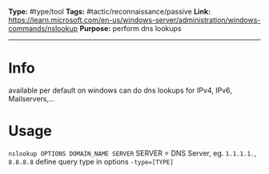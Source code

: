 **Type:** #type/tool
**Tags:**  #tactic/reconnaissance/passive 
**Link:** https://learn.microsoft.com/en-us/windows-server/administration/windows-commands/nslookup
**Purpose:** perform dns lookups

---
# Info
available per default on windows 
can do dns lookups for IPv4, IPv6, Mailservers,...
# Usage

`nslookup OPTIONS DOMAIN_NAME SERVER`
SERVER = DNS Server, eg. `1.1.1.1.`, `8.8.8.8`
define query type in options `-type=[TYPE]`
